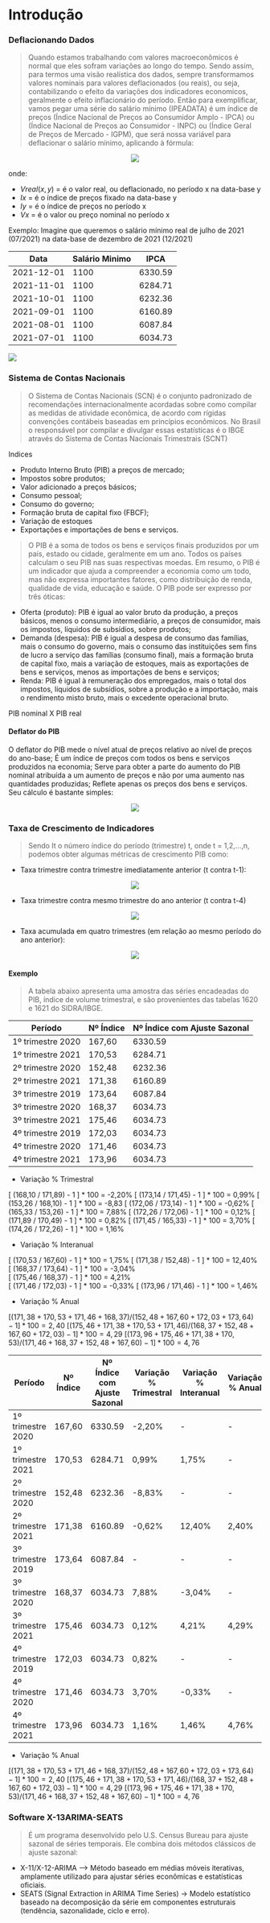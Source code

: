 # Introdução

### Deflacionando Dados 

> Quando estamos trabalhando com valores macroeconômicos é normal que eles sofram variações ao longo do tempo. Sendo assim, para termos uma visão realística dos dados, sempre transformamos valores nominais para valores deflacionados (ou reais), ou seja, contabilizando o efeito da variações dos indicadores economicos, geralmente o efeito inflacionário do período. Então para exemplificar, vamos pegar uma série do salário mínimo (IPEADATA) é um índice de preços (Índice Nacional de Preços ao Consumidor Amplo - IPCA) ou (Índice Nacional de Preços ao Consumidor - INPC) ou (Índice Geral de Preços de Mercado - IGPM), que será nossa variável para deflacionar o salário mínimo, aplicando à fórmula:

<p align="center">
  <img src="https://github.com/user-attachments/assets/106f2a08-da07-4639-94a6-39406b0caec6"/>

onde: 
- $Vreal(x,y)$ = é o valor real, ou deflacionado, no período x na data-base y
- $Ix$ = é o índice de preços fixado na data-base y
- $Iy$ = é o índice de preços no período x
- $Vx$ =  é o valor ou preço nominal no período x

Exemplo: Imagine que queremos o salário mínimo real de julho de 2021 (07/2021) na data-base de dezembro de 2021 (12/2021)

|Data |Salário Minimo|IPCA|
|---	      |--- |---    |
|2021-12-01|1100|6330.59|   
|2021-11-01|1100|6284.71|   
|2021-10-01|1100|6232.36|   	
|2021-09-01|1100|6160.89|  
|2021-08-01|1100|6087.84|  
|2021-07-01|1100|6034.73|  

<p align="left">
  <img src="https://github.com/user-attachments/assets/43dcffa5-7148-43d7-8d1e-2381b3fec7d4"/>

### Sistema de Contas Nacionais

> O Sistema de Contas Nacionais (SCN) é o conjunto padronizado de recomendações internacionalmente acordadas sobre como compilar as medidas de atividade econômica, de acordo com rígidas convenções contábeis baseadas em princípios econômicos. No Brasil o responsável por compilar e divulgar essas estatísticas é o IBGE através do Sistema de Contas Nacionais Trimestrais (SCNT)

Indices 
- Produto Interno Bruto (PIB) a preços de mercado;
- Impostos sobre produtos;
- Valor adicionado a preços básicos;
- Consumo pessoal;
- Consumo do governo;
- Formação bruta de capital fixo (FBCF);
- Variação de estoques
- Exportações e importações de bens e serviços.

> O PIB é a soma de todos os bens e serviços finais produzidos por um país, estado ou cidade, geralmente em um ano. Todos os países calculam o seu PIB nas suas respectivas moedas. Em resumo, o PIB é um indicador que ajuda a compreender a economia como um todo, mas não expressa importantes fatores, como distribuição de renda, qualidade de vida, educação e saúde. O PIB pode ser expresso por três óticas:

- Oferta (produto): PIB é igual ao valor bruto da produção, a preços básicos, menos o consumo intermediário, a preços de consumidor, mais os impostos, líquidos de subsídios, sobre produtos;
- Demanda (despesa): PIB é igual a despesa de consumo das famílias, mais o consumo do governo, mais o consumo das instituições sem fins de lucro a serviço das famílias (consumo final), mais a formação bruta de capital fixo, mais a variação de estoques, mais as exportações de bens e serviços, menos as importações de bens e serviços;
- Renda: PIB é igual à remuneração dos empregados, mais o total dos impostos, líquidos de subsídios, sobre a produção e a importação, mais o rendimento misto bruto, mais o excedente operacional bruto.

PIB nominal X PIB real

#### Deflator do PIB
O deflator do PIB mede o nível atual de preços relativo ao nível de preços do ano-base;
É um índice de preços com todos os bens e serviços produzidos na economia;
Serve para obter a parte do aumento do PIB nominal atribuída a um aumento de preços e não por uma aumento nas quantidades produzidas;
Reflete apenas os preços dos bens e serviços.
Seu cálculo é bastante simples:     

<p align="center">
  <img src="https://github.com/user-attachments/assets/8c361c92-69d2-4d1b-9ea1-2973542a5cbc"/>

### Taxa de Crescimento de Indicadores 

> Sendo It o número índice do período (trimestre) t, onde t = 1,2,...,n, podemos obter algumas métricas de crescimento PIB como:

- Taxa trimestre contra trimestre imediatamente anterior (t contra t-1): 
<p align="center">
  <img src="https://github.com/user-attachments/assets/234b2198-8a1a-43c0-84ac-03fe37bfadb8"/>

- Taxa trimestre contra mesmo trimestre do ano anterior (t contra t-4)
<p align="center">
  <img src="https://github.com/user-attachments/assets/a90ed934-a87d-4e42-bef0-9b4c68cfa1af"/>

- Taxa acumulada em quatro trimestres (em relação ao mesmo período do ano anterior):
<p align="center">
  <img src="https://github.com/user-attachments/assets/d5de14e7-2d26-4752-8409-7c2c56b4aaac"/>

#### Exemplo 
> A tabela abaixo apresenta uma amostra das séries encadeadas do PIB, índice de volume trimestral, e são provenientes das tabelas 1620 e 1621 do SIDRA/IBGE.

|Período          |Nº Índice|Nº Índice com Ajuste Sazonal|
|---	            |---      |---                         |
|1º trimestre 2020|167,60   |6330.59                     |   
|1º trimestre 2021|170,53   |6284.71                     |   
|2º trimestre 2020|152,48   |6232.36                     |   	
|2º trimestre 2021|171,38   |6160.89                     |  
|3º trimestre 2019|173,64   |6087.84                     |  
|3º trimestre 2020|168,37   |6034.73                     |  
|3º trimestre 2021|175,46   |6034.73                     |  
|4º trimestre 2019|172,03   |6034.73                     |  
|4º trimestre 2020|171,46   |6034.73                     |  
|4º trimestre 2021|173,96   |6034.73                     |  

* Variação % Trimestral

[ (168,10 / 171,89) - 1 ] * 100 = -2,20%
[ (173,14 / 171,45) - 1 ] * 100 = 0,99%
[ (153,26 / 168,10) - 1 ] * 100 = -8,83
[ (172,06 / 173,14) - 1 ] * 100 = -0,62%
[ (165,33 / 153,26) - 1 ] * 100 = 7,88%
[ (172,26 / 172,06) - 1 ] * 100 = 0,12%
[ (171,89 / 170,49) - 1 ] * 100 = 0,82%
[ (171,45 / 165,33) - 1 ] * 100 = 3,70%
[ (174,26 / 172,26) - 1 ] * 100 = 1,16%

* Variação % Interanual

[ (170,53 / 167,60) - 1 ] * 100 = 1,75%
[ (171,38 / 152,48) - 1 ] * 100 = 12,40%  
[ (168,37 / 173,64) - 1 ] * 100 = -3,04%  
[ (175,46 / 168,37) - 1 ] * 100 = 4,21%  
[ (171,46 / 172,03) - 1 ] * 100 = -0,33% 
[ (173,96 / 171,46) - 1 ] * 100 = 1,46% 

* Variação % Anual

$[ (171,38 + 170,53 + 171,46 + 168,37) / (152,48 + 167,60 + 172,03 + 173,64) - 1 ] * 100 = 2,40%$
$[ (175,46 + 171,38 + 170,53 + 171,46) / (168,37 + 152,48 + 167,60 + 172,03) - 1 ] * 100 = 4,29%$
$[ (173,96 + 175,46 + 171,38 + 170,53) / (171,46 + 168,37 + 152,48 + 167,60) - 1 ] * 100 = 4,76%$

|Período          |Nº Índice|Nº Índice com Ajuste Sazonal|Variação % Trimestral |Variação % Interanual |Variação % Anual           |
|---	            |---      |---                         |---	                  |---	                 |---	                       |     
|1º trimestre 2020|167,60   |6330.59                     |-2,20%                | -                    | -                         |
|1º trimestre 2021|170,53   |6284.71                     |0,99%                 |1,75%                 | -                         |
|2º trimestre 2020|152,48   |6232.36                     |-8,83%                | -                    | -                         |
|2º trimestre 2021|171,38   |6160.89                     |-0,62%                |12,40%                |2,40%                      |
|3º trimestre 2019|173,64   |6087.84                     | -                    | -                    | -                         |
|3º trimestre 2020|168,37   |6034.73                     |7,88%                 |-3,04%                | -                         |
|3º trimestre 2021|175,46   |6034.73                     |0,12%                 |4,21%                 |4,29%                      |
|4º trimestre 2019|172,03   |6034.73                     |0,82%                 |  -                   | -                         |
|4º trimestre 2020|171,46   |6034.73                     |3,70%                 |-0,33%                | -                         |
|4º trimestre 2021|173,96   |6034.73                     |1,16%                 |1,46%                 |4,76%                      |

* Variação % Anual

$[ (171,38 + 170,53 + 171,46 + 168,37) / (152,48 + 167,60 + 172,03 + 173,64) - 1 ] * 100 = 2,40%$
$[ (175,46 + 171,38 + 170,53 + 171,46) / (168,37 + 152,48 + 167,60 + 172,03) - 1 ] * 100 = 4,29%$
$[ (173,96 + 175,46 + 171,38 + 170,53) / (171,46 + 168,37 + 152,48 + 167,60) - 1 ] * 100 = 4,76%$


### Software X-13ARIMA-SEATS 

> É um programa desenvolvido pelo U.S. Census Bureau para ajuste sazonal de séries temporais. Ele combina dois métodos clássicos de ajuste sazonal:

- X-11/X-12-ARIMA –> Método baseado em médias móveis iterativas, amplamente utilizado para ajustar séries econômicas e estatísticas oficiais.
- SEATS (Signal Extraction in ARIMA Time Series) -> Modelo estatístico baseado na decomposição da série em componentes estruturais (tendência, sazonalidade, ciclo e erro).
